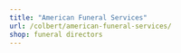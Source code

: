 ```yaml
---
title: "American Funeral Services"
url: /colbert/american-funeral-services/
shop: funeral directors
---
```

